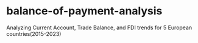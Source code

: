 # balance-of-payment-analysis
Analyzing Current Account, Trade Balance, and FDI trends for 5 European countries(2015-2023)
